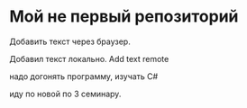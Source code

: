﻿# Мой не первый репозиторий

Добавить текст через браузер.

Добавил текст локально. Add text remote

надо догонять программу, изучать С#

иду по новой по 3 семинару.
